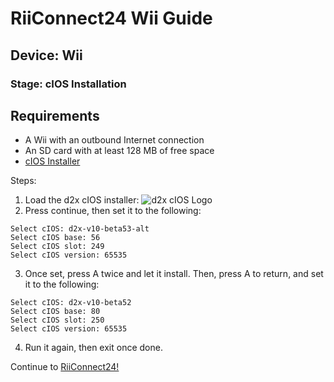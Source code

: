 # RiiConnect24 Wii Guide
## Device: Wii
### Stage: cIOS Installation

## Requirements
- A Wii with an outbound Internet connection
- An SD card with at least 128 MB of free space
- [cIOS Installer](https://sites.google.com/site/completesg/backup-launchers/installation/d2x-cIOS-Installer-Wii.zip?attredirects=0&d=1)


Steps:
1. Load the d2x cIOS installer: ![d2x cIOS Logo](https://sites.google.com/site/completesg/_/rsrc/1441626125476/backup-launchers/installation/icon.png)
2. Press continue, then set it to the following:
```
Select cIOS: d2x-v10-beta53-alt
Select cIOS base: 56
Select cIOS slot: 249
Select cIOS version: 65535
```
3. Once set, press A twice and let it install. Then, press A to return, and set it to the following:
```
Select cIOS: d2x-v10-beta52
Select cIOS base: 80
Select cIOS slot: 250
Select cIOS version: 65535
```
4. Run it again, then exit once done.

<div class="notice">Continue to <a href="RiiConnect24">RiiConnect24!</a></div>
